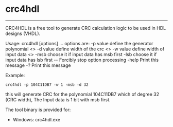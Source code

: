 # crc4hdl
----------

CRC4HDL is a free tool to generate CRC calculation logic to be used in HDL designs (VHDL).

Usage:
 crc4hdl [options] ...
options are:
 -p value             define the generator polynomial <>
 -d value             define width of the crc <>
 -w value             define width of input data <>
 -msb                 choose it if input data has msb first
 -lsb                 choose it if input data has lsb first
 --                   Forcibly stop option processing
 -help                Print this message
 -?                   Print this message

Example: 
```
crc4hdl -p 104C11DB7 -w 1 -msb -d 32
```
this will generate CRC for the polynomial 104C11DB7 which of degree 32 (CRC width), The Input data is 1 bit with msb first.

The tool binary is provided for:
- Windows: crc4hdl.exe

